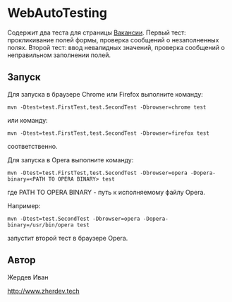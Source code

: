 WebAutoTesting
==============

Содержит два теста для страницы [Вакансии](https://www.tinkoff.ru/career/vacancies/).
Первый тест: прокликивание полей формы, проверка сообщений о незаполненных полях.
Второй тест: ввод невалидных значений, проверка сообщений о неправильном заполнении полей.


Запуск
------

Для запуска в браузере Chrome или Firefox выполните команду:

```
mvn -Dtest=test.FirstTest,test.SecondTest -Dbrowser=chrome test
```
или команду:

```
mvn -Dtest=test.FirstTest,test.SecondTest -Dbrowser=firefox test
```

соответственно.

Для запуска в Opera выполните команду:

```
mvn -Dtest=test.FirstTest,test.SecondTest -Dbrowser=opera -Dopera-binary=<PATH TO OPERA BINARY> test
```

где PATH TO OPERA BINARY - путь к исполняемому файлу Opera.

Например:

```
mvn -Dtest=test.SecondTest -Dbrowser=opera -Dopera-binary=/usr/bin/opera test
```
запустит второй тест в браузере Opera.


Автор
-----

Жердев Иван

http://www.zherdev.tech
